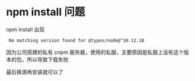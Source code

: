 # npm install 问题

npm install 出现

```
 No matching version found for @types/node@^10.12.18
```


因为公司搭建的私有 cnpm 服务器，使用的私服，主要原因是私服上没有这个版本的包，所以导致下载失败

最后换源再安装就可以了
